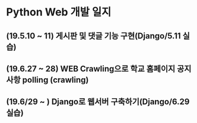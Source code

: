 # Python Web 개발 일지
## (19.5.10 ~ 11) 게시판 및 댓글 기능 구현(Django/5.11 실습) 
## (19.6.27 ~ 28) WEB Crawling으로 학교 홈페이지 공지사항 polling (crawling)
## (19.6/29 ~ ) Django로 웹서버 구축하기(Django/6.29 실습)
